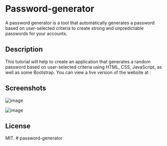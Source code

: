 # Password-generator
 A password generator is a tool that automatically generates a password based on user-selected criteria  to create  strong and unpredictable passwords for your accounts. 

## Description

This tutorial will help to create an application that generates a random password based on user-selected criteria using HTML, CSS, JavaScript, as well as some Bootstrap.
You can view a live version of the website at : 


## Screenshots
![image](https://user-images.githubusercontent.com/55209230/68912444-c8a62880-071d-11ea-8ec9-41a5dc4cdf01.png)

![image](https://user-images.githubusercontent.com/55209230/68912545-10c54b00-071e-11ea-8f56-5646f937edcd.png)

## License
MIT. # password-generator